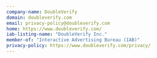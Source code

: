```yaml
---
company-name: DoubleVerify
domain: doubleverify.com
email: privacy-policy@doubleverify.com
home: https://www.doubleverify.com/
iab-listing-name: "DoubleVerify Inc.​"
member-of: "Interactive Advertising Bureau (IAB)"
privacy-policy: https://www.doubleverify.com/privacy/
---
```





